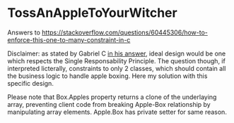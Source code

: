 # TossAnAppleToYourWitcher
Answers to https://stackoverflow.com/questions/60445306/how-to-enforce-this-one-to-many-constraint-in-c

Disclaimer: as stated by Gabriel C [in his answer][1], ideal design would be one which respects the Single Responsability Principle. The question though, if interpreted licterally, constraints to only 2 classes, which should contain all the business logic to handle apple boxing. Here my solution with this specific design.

Please note that Box.Apples property returns a clone of the underlaying array, preventing client code from breaking Apple-Box relationship by manipulating array elements. Apple.Box has private setter for same reason.


  [1]: https://stackoverflow.com/a/60446321/582792


